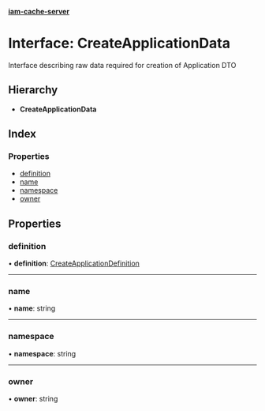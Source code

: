 **[iam-cache-server](../README.md)**

# Interface: CreateApplicationData

Interface describing raw data required for creation of Application DTO

## Hierarchy

* **CreateApplicationData**

## Index

### Properties

* [definition](createapplicationdata.md#definition)
* [name](createapplicationdata.md#name)
* [namespace](createapplicationdata.md#namespace)
* [owner](createapplicationdata.md#owner)

## Properties

### definition

•  **definition**: [CreateApplicationDefinition](createapplicationdefinition.md)

___

### name

•  **name**: string

___

### namespace

•  **namespace**: string

___

### owner

•  **owner**: string
